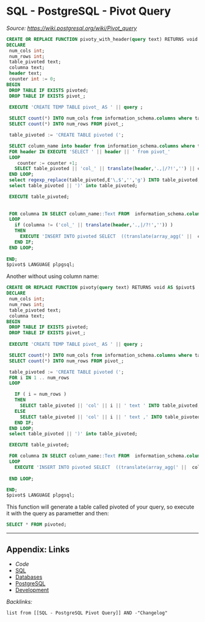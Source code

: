 # SQL - PostgreSQL - Pivot Query

*Source: https://wiki.postgresql.org/wiki/Pivot_query*

````SQL
CREATE OR REPLACE FUNCTION pivoty_with_header(query text) RETURNS void AS $pivot$
DECLARE
 num_cols int;
 num_rows int;
 table_pivoted text;
 columna text;
 header text;
 counter int := 0;
BEGIN
 DROP TABLE IF EXISTS pivoted;
 DROP TABLE IF EXISTS pivot_;
 
 EXECUTE 'CREATE TEMP TABLE pivot_ AS ' || query ;

 SELECT count(*) INTO num_cols from information_schema.columns where table_name = 'pivot_';
 SELECT count(*) INTO num_rows FROM pivot_;

 table_pivoted := 'CREATE TABLE pivoted (';

 SELECT column_name into header from information_schema.columns where table_name = 'pivot_' limit 1;
 FOR header IN EXECUTE 'SELECT ' || header || ' from pivot_'
 LOOP
    counter := counter +1;
   SELECT table_pivoted || 'col_' || translate(header,'.,|/?!','') || counter ||' text ,' INTO table_pivoted;
 END LOOP;
 select regexp_replace(table_pivoted,E'\,$','','g') INTO table_pivoted;
 select table_pivoted || ')' into table_pivoted;

 EXECUTE table_pivoted;
 
 
 FOR columna IN SELECT column_name::Text FROM  information_schema.columns where table_name = 'pivot_'
 LOOP
   if (columna != ('col_' || translate(header,'.,|/?!','')) )
   THEN
     EXECUTE 'INSERT INTO pivoted SELECT  ((translate(array_agg(' ||  columna || ')::text,''{}'',''()'' ))::pivoted).*  FROM pivot_';
   END IF;
 END LOOP;
 
END;
$pivot$ LANGUAGE plpgsql;
````

Another without using column name:

````SQL
CREATE OR REPLACE FUNCTION pivoty(query text) RETURNS void AS $pivot$
DECLARE
 num_cols int;
 num_rows int;
 table_pivoted text;
 columna text;
BEGIN
 DROP TABLE IF EXISTS pivoted;
 DROP TABLE IF EXISTS pivot_;
 
 EXECUTE 'CREATE TEMP TABLE pivot_ AS ' || query ;

 SELECT count(*) INTO num_cols from information_schema.columns where table_name = 'pivot_';
 SELECT count(*) INTO num_rows FROM pivot_;

 table_pivoted := 'CREATE TABLE pivoted (';
 FOR i IN 1 .. num_rows 
 LOOP

   IF ( i = num_rows )  
   THEN
     SELECT table_pivoted || 'col' || i || ' text ' INTO table_pivoted;
   ELSE
     SELECT table_pivoted || 'col' || i || ' text ,' INTO table_pivoted;
   END IF;
 END LOOP;
 select table_pivoted || ')' into table_pivoted;

 EXECUTE table_pivoted;

 FOR columna IN SELECT column_name::Text FROM  information_schema.columns where table_name = 'pivot_'
 LOOP
   EXECUTE 'INSERT INTO pivoted SELECT  ((translate(array_agg(' ||  columna || ')::text,''{}'',''()'' ))::pivoted).*  FROM pivot_';
 
 END LOOP;

END;
$pivot$ LANGUAGE plpgsql;
````

This function will generate a table called pivoted of your query, so execute it with the query as parametter and then:

````SQL
SELECT * FROM pivoted;
````

---

## Appendix: Links

* *Code*
* [SQL](SQL.md)
* [Databases](../../MOCs/Databases.md)
* [PostgreSQL](../../../3-Resources/Tools/Developer%20Tools/Data%20Stack/Databases/PostgreSQL.md)
* [Development](../../MOCs/Development.md)

*Backlinks:*

````dataview
list from [[SQL - PostgreSQL Pivot Query]] AND -"Changelog"
````
